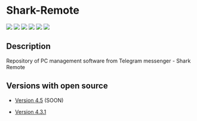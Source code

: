 # Shark-Remote

[![](https://img.shields.io/badge/OS-Windows-informational?logo=windows)](https://codeberg.org/Zalexanninev15/Shark-Remote)
[![](https://img.shields.io/badge/written_on-.NET_7-651DE5.svg?logo=dotnet)](https://dotnet.microsoft.com/download/dotnet/7.0)
[![](https://img.shields.io/badge/written_on-.NET_6-651DE5.svg?logo=dotnet)](https://dotnet.microsoft.com/download/dotnet/6.0)
[![](https://img.shields.io/badge/written_on-CSharp-239120.svg?logo=csharp)](https://codeberg.org/Zalexanninev15/Shark-Remote)
[![](https://img.shields.io/badge/license-Apache_2.0-CD1D32.svg)](LICENSE)
[![](https://img.shields.io/badge/donate-Buy_Me_a_Coffee-F94400.svg)](https://zalexanninev15.jimdofree.com/buy-me-a-coffee)

## Description

Repository of PC management software from Telegram messenger - Shark Remote

## Versions with open source

- [Version 4.5](https://codeberg.org/Zalexanninev15/Shark-Remote/src/branch/version-4.3.1) (SOON)

- [Version 4.3.1](https://codeberg.org/Zalexanninev15/Shark-Remote/src/branch/version-4.3.1)
